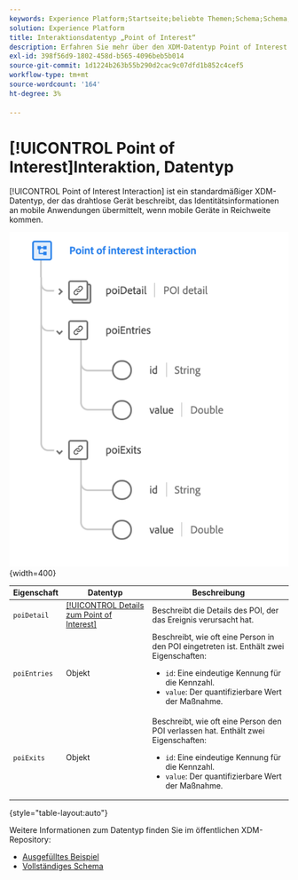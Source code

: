 ```yaml
---
keywords: Experience Platform;Startseite;beliebte Themen;Schema;Schema;XDM;Felder;Schemata;Schemata;Schemata;poi;Interaktion;Point of Interest;Point of Interest;Datentyp;Datentyp;
solution: Experience Platform
title: Interaktionsdatentyp „Point of Interest“
description: Erfahren Sie mehr über den XDM-Datentyp Point of Interest Interaction.
exl-id: 398f56d9-1802-458d-b565-4096beb5b014
source-git-commit: 1d1224b263b55b290d2cac9c07dfd1b852c4cef5
workflow-type: tm+mt
source-wordcount: '164'
ht-degree: 3%

---
```


# [!UICONTROL Point of Interest]Interaktion, Datentyp

[!UICONTROL Point of Interest Interaction] ist ein standardmäßiger XDM-Datentyp, der das drahtlose Gerät beschreibt, das Identitätsinformationen an mobile Anwendungen übermittelt, wenn mobile Geräte in Reichweite kommen.

![](../images/data-types/poi-interaction.png){width=400}

| Eigenschaft | Datentyp | Beschreibung |
| --- | --- | --- |
| `poiDetail` | [[!UICONTROL Details zum Point of Interest]](./poi-details.md) | Beschreibt die Details des POI, der das Ereignis verursacht hat. |
| `poiEntries` | Objekt | Beschreibt, wie oft eine Person in den POI eingetreten ist. Enthält zwei Eigenschaften: <ul><li>`id`: Eine eindeutige Kennung für die Kennzahl.</li><li>`value`: Der quantifizierbare Wert der Maßnahme.</li></ul> |
| `poiExits` | Objekt | Beschreibt, wie oft eine Person den POI verlassen hat. Enthält zwei Eigenschaften: <ul><li>`id`: Eine eindeutige Kennung für die Kennzahl.</li><li>`value`: Der quantifizierbare Wert der Maßnahme.</li></ul> |

{style="table-layout:auto"}

Weitere Informationen zum Datentyp finden Sie im öffentlichen XDM-Repository:

* [Ausgefülltes Beispiel](https://github.com/adobe/xdm/blob/master/components/datatypes/deprecated/poi-interaction.example.1.json)
* [Vollständiges Schema](https://github.com/adobe/xdm/blob/master/components/datatypes/deprecated/poi-interaction.schema.json)
